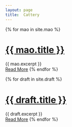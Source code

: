 ```yaml
---
layout: page
title:  Cattery
---
```


{% for mao in site.mao %}
   <h1>
     <a href="{{ mao.url }}">{{ mao.title }}</a>
   </h1>
   <div class="entry">
         {{ mao.excerpt }}
   </div>
   <a href="{{ mao.url }}" class="read-more">Read More</a>
{% endfor %}

{% for draft in site.draft %}
   <h1>
     <a href="{{ draft.url }}">{{ draft.title }}</a>
   </h1>
   <div class="entry">
         {{ draft.excerpt }}
   </div>
   <a href="{{ draft.url }}" class="read-more">Read More</a>
{% endfor %}

